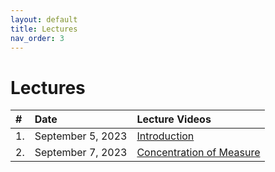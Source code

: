 ```yaml
---
layout: default
title: Lectures
nav_order: 3
---
```


# Lectures
<!-- We will post the recorded lectures [here](https://www.youtube.com/playlist?list=PLQCZ7_TRKVIx6_UVxwUBFca3cDnl9DrNW). -->

| #  | Date        | Lecture Videos |
|:---|:------------|:--------------|
| 1. | September 5, 2023| [Introduction](https://www.youtube.com/watch?v=arbGdCqn2Io) |
| 2. | September 7, 2023| [Concentration of Measure](https://www.youtube.com/watch?v=TBnSm-vYTPs)|
